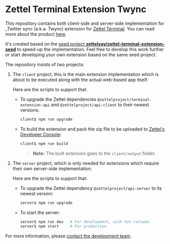 # Zettel Terminal Extension Twync

This repository contains both client-side and server-side implementation for \_Twitter sync (a.k.a. Twync) extension for [Zettel Terminal](https://app.zettel.ooo). You can read more about the product [here](http://zettel.ooo).

It's created based on the [seed project **zettelyay/zettel-terminal-extension-seed**](https://github.com/zettelyay/zettel-terminal-extension-seed) to speed-up the implementation. Feel free to develop this work further or start developing your own extension based on the same seed project.

The repository insists of two projects:

1. The `client` project, this is the main extension implementation which is about to be executed along with the actual web-based app itself.

   Here are the scripts to support that:

   - To upgrade the Zettel dependencies `@zettelproject/terminal-extension-api` and `@zettelproject/api-client` to their newest versions:
     ```sh
     client$ npm run upgrade
     ```
   - To build the extension and pack the zip file to be uploaded to [Zettel's Developer Console](https://app.zettel.ooo/developer):
     ```sh
     client$ npm run build
     ```
     > **Note:** The built extension goes to the `client/output` folder.

1. The `server` project, which is only needed for extensions which require their own server-side implementation.

   Here are the scripts to support that:

   - To upgrade the Zettel dependency `@zettelproject/api-server` to its newest version:
     ```sh
     server$ npm run upgrade
     ```
   - To start the server:
     ```sh
     server$ npm run dev   # For development, with hot reloads
     server$ npm start     # For production
     ```

For more information, please [contact the development team](mailto:ahs502@gmail.com).
